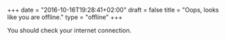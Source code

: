 +++
date = "2016-10-16T19:28:41+02:00"
draft = false
title = "Oops, looks like you are offline."
type = "offline"
+++

You should check your internet connection.
